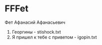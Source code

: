 # FFFet
Фет Афанасий Афанасьевич

1. Георгины - stishock.txt
2. Я пришел к тебе с приветом - igopin.txt
